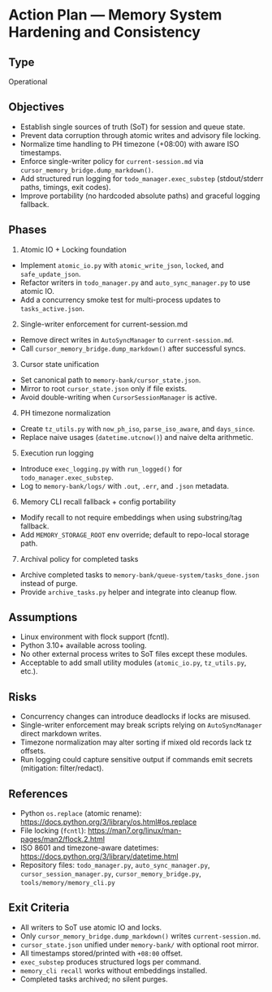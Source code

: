 # Action Plan — Memory System Hardening and Consistency

## Type
Operational

## Objectives
- Establish single sources of truth (SoT) for session and queue state.
- Prevent data corruption through atomic writes and advisory file locking.
- Normalize time handling to PH timezone (+08:00) with aware ISO timestamps.
- Enforce single-writer policy for `current-session.md` via `cursor_memory_bridge.dump_markdown()`.
- Add structured run logging for `todo_manager.exec_substep` (stdout/stderr paths, timings, exit codes).
- Improve portability (no hardcoded absolute paths) and graceful logging fallback.

## Phases
1) Atomic IO + Locking foundation
- Implement `atomic_io.py` with `atomic_write_json`, `locked`, and `safe_update_json`.
- Refactor writers in `todo_manager.py` and `auto_sync_manager.py` to use atomic IO.
- Add a concurrency smoke test for multi-process updates to `tasks_active.json`.

2) Single-writer enforcement for current-session.md
- Remove direct writes in `AutoSyncManager` to `current-session.md`.
- Call `cursor_memory_bridge.dump_markdown()` after successful syncs.

3) Cursor state unification
- Set canonical path to `memory-bank/cursor_state.json`.
- Mirror to root `cursor_state.json` only if file exists.
- Avoid double-writing when `CursorSessionManager` is active.

4) PH timezone normalization
- Create `tz_utils.py` with `now_ph_iso`, `parse_iso_aware`, and `days_since`.
- Replace naive usages (`datetime.utcnow()`) and naive delta arithmetic.

5) Execution run logging
- Introduce `exec_logging.py` with `run_logged()` for `todo_manager.exec_substep`.
- Log to `memory-bank/logs/` with `.out`, `.err`, and `.json` metadata.

6) Memory CLI recall fallback + config portability
- Modify recall to not require embeddings when using substring/tag fallback.
- Add `MEMORY_STORAGE_ROOT` env override; default to repo-local storage path.

7) Archival policy for completed tasks
- Archive completed tasks to `memory-bank/queue-system/tasks_done.json` instead of purge.
- Provide `archive_tasks.py` helper and integrate into cleanup flow.

## Assumptions
- Linux environment with flock support (fcntl).
- Python 3.10+ available across tooling.
- No other external process writes to SoT files except these modules.
- Acceptable to add small utility modules (`atomic_io.py`, `tz_utils.py`, etc.).

## Risks
- Concurrency changes can introduce deadlocks if locks are misused.
- Single-writer enforcement may break scripts relying on `AutoSyncManager` direct markdown writes.
- Timezone normalization may alter sorting if mixed old records lack tz offsets.
- Run logging could capture sensitive output if commands emit secrets (mitigation: filter/redact).

## References
- Python `os.replace` (atomic rename): https://docs.python.org/3/library/os.html#os.replace
- File locking (`fcntl`): https://man7.org/linux/man-pages/man2/flock.2.html
- ISO 8601 and timezone-aware datetimes: https://docs.python.org/3/library/datetime.html
- Repository files: `todo_manager.py`, `auto_sync_manager.py`, `cursor_session_manager.py`, `cursor_memory_bridge.py`, `tools/memory/memory_cli.py`

## Exit Criteria
- All writers to SoT use atomic IO and locks.
- Only `cursor_memory_bridge.dump_markdown()` writes `current-session.md`.
- `cursor_state.json` unified under `memory-bank/` with optional root mirror.
- All timestamps stored/printed with `+08:00` offset.
- `exec_substep` produces structured logs per command.
- `memory_cli recall` works without embeddings installed.
- Completed tasks archived; no silent purges.